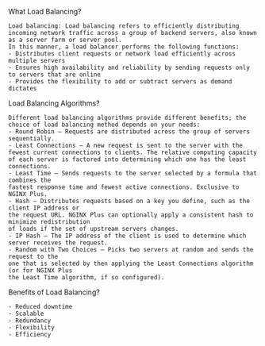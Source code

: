 What Load Balancing?

    Load balancing: Load balancing refers to efficiently distributing incoming network traffic across a group of backend servers, also known as a server farm or server pool.
	In this manner, a load balancer performs the following functions:
    - Distributes client requests or network load efficiently across multiple servers
    - Ensures high availability and reliability by sending requests only to servers that are online
    - Provides the flexibility to add or subtract servers as demand dictates

Load Balancing Algorithms?

    Different load balancing algorithms provide different benefits; the choice of load balancing method depends on your needs:
    - Round Robin – Requests are distributed across the group of servers sequentially.
    - Least Connections – A new request is sent to the server with the fewest current connections to clients. The relative computing capacity of each server is factored into determining which one has the least connections.
    - Least Time – Sends requests to the server selected by a formula that combines the
    fastest response time and fewest active connections. Exclusive to NGINX Plus.
    - Hash – Distributes requests based on a key you define, such as the client IP address or
    the request URL. NGINX Plus can optionally apply a consistent hash to minimize redistribution
    of loads if the set of upstream servers changes.
    - IP Hash – The IP address of the client is used to determine which server receives the request.
    - Random with Two Choices – Picks two servers at random and sends the request to the
    one that is selected by then applying the Least Connections algorithm (or for NGINX Plus
    the Least Time algorithm, if so configured).

Benefits of Load Balancing?

    - Reduced downtime
    - Scalable
    - Redundancy
    - Flexibility
    - Efficiency